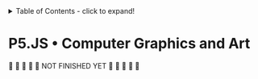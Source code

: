 <details>
<summary>Table of Contents - click to expand!</summary>

- external libraries 



</details>

# P5.JS • Computer Graphics and Art

🚧 🚧 🚧 🚧 🚧 NOT FINISHED YET 🚧 🚧 🚧 🚧 🚧
 
